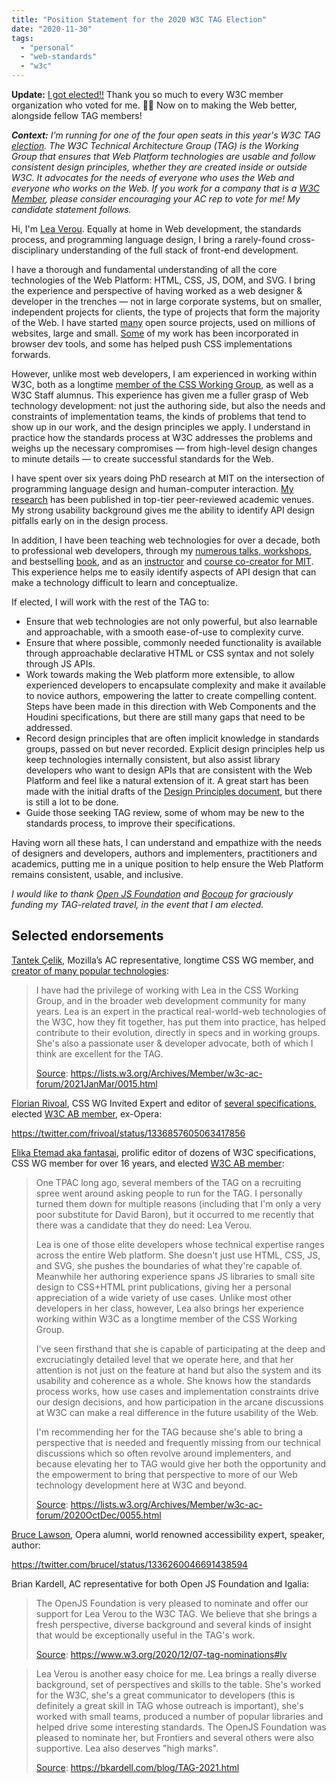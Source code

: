 ```yaml
---
title: "Position Statement for the 2020 W3C TAG Election"
date: "2020-11-30"
tags:
  - "personal"
  - "web-standards"
  - "w3c"
---
```


**Update:** [I got elected!!](https://www.w3.org/blog/news/archives/8846) Thank you so much to every W3C member organization who voted for me. 🙏🏼 Now on to making the Web better, alongside fellow TAG members!

_**Context:** I’m running for one of the four open seats in this year's W3C TAG [election](https://www.w3.org/2020/12/07-tag-nominations). The W3C Technical Architecture Group (TAG) is the Working Group that ensures that Web Platform technologies are usable and follow consistent design principles, whether they are created inside or outside W3C. It advocates for the needs of everyone who uses the Web and everyone who works on the Web. If you work for a company that is a [W3C Member](https://www.w3.org/Consortium/Member/List), please consider encouraging your AC rep to vote for me! My candidate statement follows._

Hi, I'm [Lea Verou](https://lea.verou.me). Equally at home in Web development, the standards process, and programming language design, I bring a rarely-found cross-disciplinary understanding of the full stack of front-end development. 

I have a thorough and fundamental understanding of all the core technologies of the Web Platform: HTML, CSS, JS, DOM, and SVG. I bring the experience and perspective of having worked as a web designer & developer in the trenches — not in large corporate systems, but on smaller, independent projects for clients, the type of projects that form the majority of the Web. I have started [many](https://github.com/leaverou/) open source projects, used on millions of websites, large and small. [Some](https://hacks.mozilla.org/2014/07/event-listeners-popup-media-sidebar-cubic-bezier-editor-more-firefox-developer-tools-episode-33/#content-main:~:text=This%20feature%20used%20open%20source%20code%20from%20Lea%20Verou%E2%80%99s%20cubic%2Dbezier.com) of my work has been incorporated in browser dev tools, and some has helped push CSS implementations forwards.

However, unlike most web developers, I am experienced in working within W3C, both as a longtime [member of the CSS Working Group](https://www.w3.org/groups/wg/css/participants), as well as a W3C Staff alumnus. This experience has given me a fuller grasp of Web technology development: not just the authoring side, but also the needs and constraints of implementation teams, the kinds of problems that tend to show up in our work, and the design principles we apply. I understand in practice how the standards process at W3C addresses the problems and weighs up the necessary compromises — from high-level design changes to minute details — to create successful standards for the Web.

I have spent over six years doing PhD research at MIT on the intersection of programming language design and human-computer interaction. [My research](https://lea.verou.me/publications/#research) has been published in top-tier peer-reviewed academic venues.  My strong usability background gives me the ability to identify API design pitfalls early on in the design process.

In addition, I have been teaching web technologies for over a decade, both to professional web developers, through my [numerous talks, workshops](https://lea.verou.me/speaking), and bestselling [book](https://lea.verou.me/publications/#books), and as an [instructor](http://web.mit.edu/6.813/www/sp18/) and [course co-creator for MIT](https://designftw.mit.edu). This experience helps me to easily identify aspects of API design that can make a technology difficult to learn and conceptualize.

If elected, I will work with the rest of the TAG to:

- Ensure that web technologies are not only powerful, but also learnable and approachable, with a smooth ease-of-use to complexity curve.
- Ensure that where possible, commonly needed functionality is available through approachable declarative HTML or CSS syntax and not solely through JS APIs.
- Work towards making the Web platform more extensible, to allow experienced developers to encapsulate complexity and make it available to novice authors, empowering the latter to create compelling content. Steps have been made in this direction with Web Components and the Houdini specifications, but there are still many gaps that need to be addressed. 
- Record design principles that are often implicit knowledge in standards groups, passed on but never recorded. Explicit design principles help us keep technologies internally consistent, but also assist library developers who want to design APIs that are consistent with the Web Platform and feel like a natural extension of it. A great start has been made with the initial drafts of the [Design Principles document](https://w3ctag.github.io/design-principles/), but there is still a lot to be done.
- Guide those seeking TAG review, some of whom may be new to the standards process, to improve their specifications. 

Having worn all these hats, I can understand and empathize with the needs of designers and developers, authors and implementers, practitioners and academics, putting me in a unique position to help ensure the Web Platform remains consistent, usable, and inclusive.

_I would like to thank [Open JS Foundation](https://openjsf.org/) and [Bocoup](https://bocoup.com/) for graciously funding my TAG-related travel, in the event that I am elected._

## Selected endorsements

[Tantek Çelik](https://en.wikipedia.org/wiki/Tantek_%C3%87elik), Mozilla’s AC representative, longtime CSS WG member, and [creator of many popular technologies](https://en.wikipedia.org/wiki/Tantek_%C3%87elik):

> I have had the privilege of working with Lea in the CSS Working Group, and in the broader web development community for many years. Lea is an expert in the practical real-world-web technologies of the W3C, how they fit together, has put them into practice, has helped contribute to their evolution, directly in specs and in working groups. She's also a passionate user & developer advocate, both of which I think are excellent for the TAG.
>
> [Source](https://lists.w3.org/Archives/Member/w3c-ac-forum/2021JanMar/0015.html): https://lists.w3.org/Archives/Member/w3c-ac-forum/2021JanMar/0015.html

[Florian Rivoal](https://florian.rivoal.net/), CSS WG Invited Expert and editor of [several specifications](https://florian.rivoal.net/cv.html#publications), elected [W3C AB member](https://www.w3.org/2002/ab/), ex-Opera:

https://twitter.com/frivoal/status/1336857605063417856

[Elika Etemad aka fantasai](http://fantasai.inkedblade.net/), prolific editor of dozens of W3C specifications, CSS WG member for over 16 years, and elected [W3C AB member](https://www.w3.org/2002/ab/):

> One TPAC long ago, several members of the TAG on a recruiting spree went around asking people to run for the TAG. I personally turned them down for multiple reasons (including that I'm only a very poor substitute for David Baron), but it occurred to me recently that there was a candidate that they do
> need: Lea Verou.
>
> Lea is one of those elite developers whose technical expertise ranges across the entire Web platform. She doesn't just use HTML, CSS, JS, and SVG, she pushes the boundaries of what they're capable of. Meanwhile her authoring experience spans JS libraries to small site design to CSS+HTML print publications, giving her a personal appreciation of a wide variety of use cases.
> Unlike most other developers in her class, however, Lea also brings her experience working within W3C as a longtime member of the CSS Working Group.
>
> I've seen firsthand that she is capable of participating at the deep and excruciatingly detailed level that we operate here, and that her attention is not just on the feature at hand but also the system and its usability and coherence as a whole. She knows how the standards process works, how use cases and implementation constraints drive our design decisions, and how participation in the arcane discussions at W3C can make a real difference in the future usability of the Web.
>
> I'm recommending her for the TAG because she's able to bring a perspective that is needed and frequently missing from our technical discussions which so often revolve around implementers, and because elevating her to TAG would give her both the opportunity and the empowerment to bring that perspective to more of our Web technology development here at W3C and beyond.
>
> [Source](https://lists.w3.org/Archives/Member/w3c-ac-forum/2020OctDec/0055.html): https://lists.w3.org/Archives/Member/w3c-ac-forum/2020OctDec/0055.html

[Bruce Lawson](https://www.brucelawson.co.uk/), Opera alumni, world renowned accessibility expert, speaker, author:

https://twitter.com/brucel/status/1336260046691438594

Brian Kardell, AC representative for both Open JS Foundation and Igalia:

> The OpenJS Foundation is very pleased to nominate and offer our support for Lea Verou to the W3C TAG. We believe that she brings a fresh perspective, diverse background and several kinds of insight that would be exceptionally useful in the TAG's work. 
>
> [Source](https://www.w3.org/2020/12/07-tag-nominations#lv): https://www.w3.org/2020/12/07-tag-nominations#lv

> Lea Verou is another easy choice for me. Lea brings a really diverse background, set of perspectives and skills to the table. She's worked for the W3C, she's a great communicator to developers (this is definitely a great skill in TAG whose outreach is important), she's worked with small teams, produced a number of popular libraries and helped drive some interesting standards. The OpenJS Foundation was pleased to nominate her, but Frontiers and several others were also supportive. Lea also deserves "high marks".
>
> [Source](https://bkardell.com/blog/TAG-2021.html): https://bkardell.com/blog/TAG-2021.html
